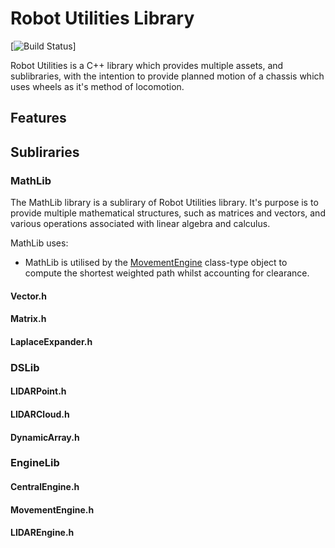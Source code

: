 # Robot Utilities Library

[![Build Status](fucked)]

Robot Utilities is a C++ library which provides multiple assets, and sublibraries, with the intention to provide planned motion of a chassis which uses wheels as it's method of locomotion.

## Features

## Subliraries

### MathLib
The MathLib library is a sublirary of Robot Utilities library. It's purpose is to provide multiple mathematical structures, such as matrices and vectors, and various operations associated with linear algebra and calculus. 

MathLib uses:
- MathLib is utilised by the [MovementEngine](####MovementEngine.h) class-type object to compute the shortest weighted path whilst accounting for clearance.



#### Vector.h

#### Matrix.h

#### LaplaceExpander.h

### DSLib

#### LIDARPoint.h

#### LIDARCloud.h

#### DynamicArray.h

### EngineLib

#### CentralEngine.h

#### MovementEngine.h

#### LIDAREngine.h
